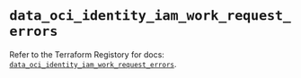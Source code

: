 # `data_oci_identity_iam_work_request_errors`

Refer to the Terraform Registory for docs: [`data_oci_identity_iam_work_request_errors`](https://registry.terraform.io/providers/oracle/oci/6.18.0/docs/data-sources/identity_iam_work_request_errors).

